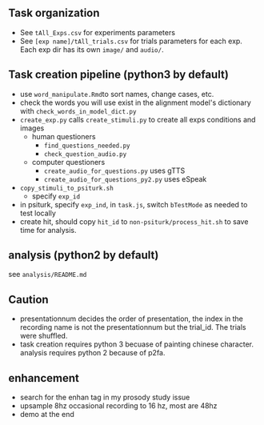## Task organization
+ See `tAll_Exps.csv` for experiments parameters
+ See `[exp name]/tAll_trials.csv` for trials parameters for each exp. Each exp dir has its own `image/` and `audio/`.

## Task creation pipeline (python3 by default)
+ use `word_manipulate.Rmd`to sort names, change cases, etc.
+ check the words you will use exist in the alignment model's dictionary with `check_words_in_model_dict.py`
+ `create_exp.py` calls `create_stimuli.py` to create all exps conditions and images 
  + human questioners
    + `find_questions_needed.py`
    + `check_question_audio.py`
  + computer questioners
    + `create_audio_for_questions.py` uses gTTS 
    + `create_audio_for_questions_py2.py` uses eSpeak
+ `copy_stimuli_to_psiturk.sh`
  + specify `exp_id`
+ in psiturk, specify `exp_ind`, in `task.js`, switch `bTestMode` as needed to test locally
+ create hit, should copy `hit_id` to `non-psiturk/process_hit.sh` to save time for analysis. 

## analysis (python2 by default)
see `analysis/README.md`


## Caution
+ presentationnum decides the order of presentation, the index in the recording name is not the presentationnum but the trial_id. The trials were shuffled. 
+ task creation requires python 3 becuase of painting chinese character. analysis requires python 2 because of p2fa. 

## enhancement
+ search for the enhan tag in my prosody study issue
+ upsample 8hz occasional recording to 16 hz, most are 48hz
+ demo at the end


